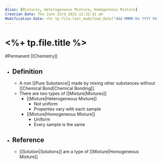 ```yaml
---
Alias: [Mixtures, Heterogeneous Mixture, Homogeneous Mixture]
Creation Date: Thu June 23rd 2022 11:32:31 am 
Modification Date: <%+ tp.file.last_modified_date("ddd MMMM Do YYYY hh:mm:ss a") %>
---
```

# <%+ tp.file.title %>
#Permanent [[Chemistry]]

- ## Definition
	- A non [[Pure Substance]] made by mixing other substances without [[Chemical Bond|Chemical Bonding]].
	- There are two types of [[Mixture|Mixtures]]
		- [[Mixture|Heterogeneous Mixture]]
			- Not uniform
			- Properties vary with each sample
		- [[Mixture|Homogeneous Mixture]]
			- Uniform
			- Every sample is the same
- ## Reference
	- [[Solution|Solutions]] are a type of [[Mixture|Homogeneous Mixture]]